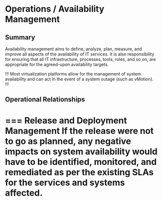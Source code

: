 # Operations / Availability Management

## Summary

Availability management aims to define, analyze, plan, measure, and improve all aspects of the availability of IT services. It is also responsibility for ensuring that all IT infrastructure, processes, tools, roles, and so on, are appropriate for the agreed-upon availability targets.

!!!
Most virtualization platforms allow for the management of system availability and can act in the event of a system outage (such as vMotion).
!!!

## Operational Relationships

=== Release and Deployment Management
If the release were not to go as planned, any negative impacts on system availability would have to be identified, monitored, and remediated as per the existing SLAs for the services and systems affected.
===
